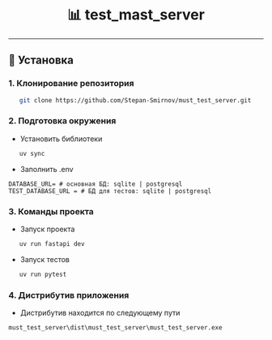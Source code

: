 <!-- Верхняя часть с оформлением -->
<div align="center">

# 📊 **test_mast_server**

</div>

---

## 🔧 Установка

### 1. Клонирование репозитория

```bash
   git clone https://github.com/Stepan-Smirnov/must_test_server.git
```

### 2. Подготовка окружения
* Установить библиотеки
```bash
   uv sync
```
* Заполнить .env
```
DATABASE_URL= # основная БД: sqlite | postgresql
TEST_DATABASE_URL = # БД для тестов: sqlite | postgresql
```
### 3. Команды проекта
* Запуск проекта
```bash
   uv run fastapi dev
```

* Запуск тестов
```bash
   uv run pytest
```

### 4. Дистрибутив приложения

* Дистрибутив находится по следующему пути

```
must_test_server\dist\must_test_server\must_test_server.exe
```
